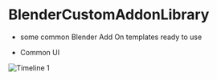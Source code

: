 # BlenderCustomAddonLibrary
 
- some common Blender Add On templates ready to use

- Common  UI

![Timeline 1](https://github.com/user-attachments/assets/8af2aea0-1767-4284-b958-8cc672774e73)
